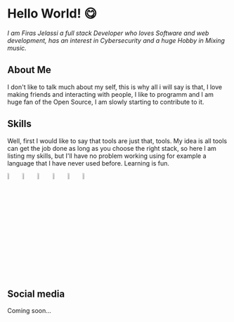 # Hello World! 😋

*I am Firas Jelassi a full stack Developer who loves Software and web development, has an interest in Cybersecurity and a huge Hobby in Mixing music.*

## About Me
I don't like to talk much about my self, this is why all i will say is that, I love making friends and interacting with people, I like to programm and I am huge fan of the Open Source, I am slowly starting to contribute to it.

## Skills
Well, first I would like to say that tools are just that, tools. My idea is all tools can get the job done as long as you choose the right stack, so here I am listing my skills, but I'll have no problem working using for example a language that I have never used before. Learning is fun.
<div>
<code><img src="https://assets.stickpng.com/images/613b64fe30e8530004ba3a03.png" width="6%"/></code>
<code><img src="https://cdn-icons-png.flaticon.com/512/882/882701.png" width="6%"/></code>
<code><img src="https://upload.wikimedia.org/wikipedia/commons/4/4f/Csharp_Logo.png" width="6%"/></code>
<code><img src="https://cdn-icons-png.flaticon.com/512/919/919837.png" width="6%"/></code>
<code><img src="https://cdn-icons-png.flaticon.com/512/5968/5968282.png" width="6%"/></code>
<code><img src="https://cdn-icons-png.flaticon.com/512/5968/5968350.png" width="6%"/></code>
</div>

## Social media
Coming soon...
